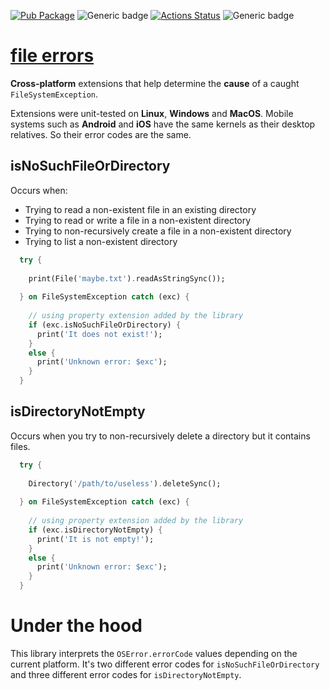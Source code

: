 [![Pub Package](https://img.shields.io/pub/v/file_errors.svg)](https://pub.dev/packages/file_errors)
![Generic badge](https://img.shields.io/badge/status-it_works-ok.svg)
[![Actions Status](https://github.com/rtmigo/file_errors/workflows/unittest/badge.svg?branch=master)](https://github.com/rtmigo/file_errors/actions)
![Generic badge](https://img.shields.io/badge/testing_on-Win_|_Mac_|_Linux-blue.svg)

# [file errors](https://github.com/rtmigo/file_errors)

**Cross-platform** extensions that help determine the **cause** of a caught `FileSystemException`.

Extensions were unit-tested on **Linux**, **Windows** and **MacOS**. 
Mobile systems such as **Android** and **iOS** have the same kernels 
as their desktop relatives. So their error codes are the same.


## isNoSuchFileOrDirectory

Occurs when:
- Trying to read a non-existent file in an existing directory
- Trying to read or write a file in a non-existent directory
- Trying to non-recursively create a file in a non-existent directory
- Trying to list a non-existent directory

``` dart
  try {
    
    print(File('maybe.txt').readAsStringSync());
    
  } on FileSystemException catch (exc) {
    
    // using property extension added by the library
    if (exc.isNoSuchFileOrDirectory) { 
      print('It does not exist!');
    }
    else {
      print('Unknown error: $exc');
    }
  }
```

## isDirectoryNotEmpty

Occurs when you try to non-recursively delete a directory but it contains files.

``` dart
  try {
    
    Directory('/path/to/useless').deleteSync();
    
  } on FileSystemException catch (exc) {
    
    // using property extension added by the library
    if (exc.isDirectoryNotEmpty) {
      print('It is not empty!');
    }
    else {
      print('Unknown error: $exc');
    }
  }
```

# Under the hood

This library interprets the `OSError.errorCode` values depending on the
current platform. It's two different error codes for `isNoSuchFileOrDirectory` 
and three different error codes for `isDirectoryNotEmpty`. 